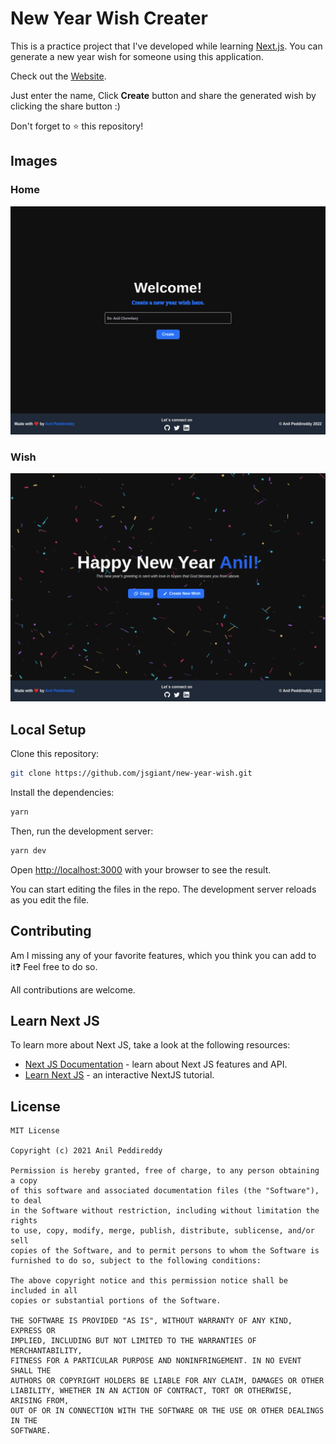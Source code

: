 # New Year Wish Creater

This is a practice project that I've developed while learning [Next.js](https://nextjs.org/). You can generate a new year wish for someone using this application.

Check out the [Website](http://new-year-wish.vercel.app/).

Just enter the name, Click **Create** button and share the generated wish by clicking the share button :)

Don't forget to ⭐️ this repository!

## Images

### Home

![Home Page](https://raw.githubusercontent.com/jsgiant/Assets/master/home.png)

### Wish

![Wish Page](https://raw.githubusercontent.com/jsgiant/Assets/master/wish.png)

## Local Setup

Clone this repository:

```bash
git clone https://github.com/jsgiant/new-year-wish.git
```

Install the dependencies:

```bash
yarn 
```

Then, run the development server:

```bash
yarn dev
```

Open [http://localhost:3000](http://localhost:3000) with your browser to see the result.

You can start editing the files in the repo. The development server reloads as you edit the file.

## Contributing

Am I missing any of your favorite features, which you think you can add to it❓ Feel free to do so. <br />

All contributions are welcome.

## Learn Next JS

To learn more about Next JS, take a look at the following resources:

- [Next JS Documentation](https://nextjs.org/docs) - learn about Next JS features and API.
- [Learn Next JS](https://nextjs.org/learn) - an interactive NextJS tutorial.

## License

```
MIT License

Copyright (c) 2021 Anil Peddireddy

Permission is hereby granted, free of charge, to any person obtaining a copy
of this software and associated documentation files (the "Software"), to deal
in the Software without restriction, including without limitation the rights
to use, copy, modify, merge, publish, distribute, sublicense, and/or sell
copies of the Software, and to permit persons to whom the Software is
furnished to do so, subject to the following conditions:

The above copyright notice and this permission notice shall be included in all
copies or substantial portions of the Software.

THE SOFTWARE IS PROVIDED "AS IS", WITHOUT WARRANTY OF ANY KIND, EXPRESS OR
IMPLIED, INCLUDING BUT NOT LIMITED TO THE WARRANTIES OF MERCHANTABILITY,
FITNESS FOR A PARTICULAR PURPOSE AND NONINFRINGEMENT. IN NO EVENT SHALL THE
AUTHORS OR COPYRIGHT HOLDERS BE LIABLE FOR ANY CLAIM, DAMAGES OR OTHER
LIABILITY, WHETHER IN AN ACTION OF CONTRACT, TORT OR OTHERWISE, ARISING FROM,
OUT OF OR IN CONNECTION WITH THE SOFTWARE OR THE USE OR OTHER DEALINGS IN THE
SOFTWARE.

```
